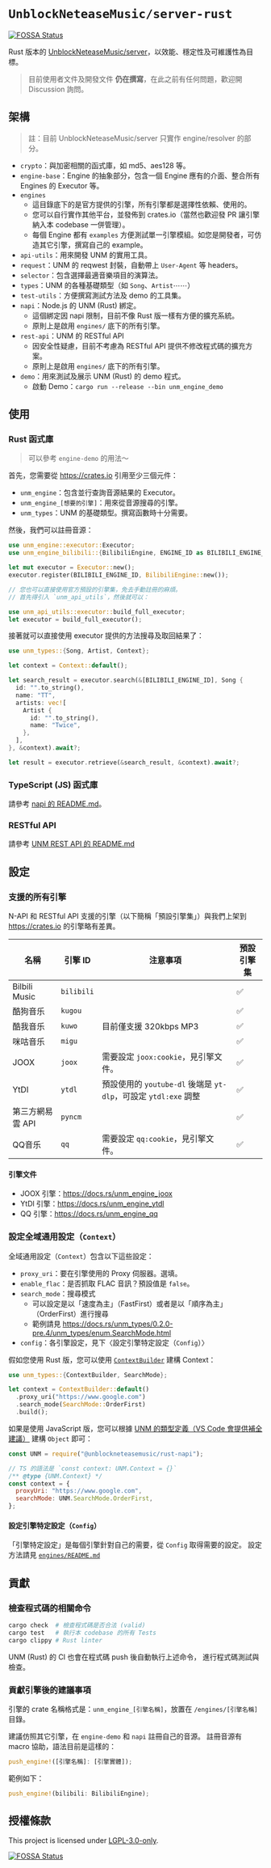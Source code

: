 # `UnblockNeteaseMusic/server-rust`

[![FOSSA Status](https://app.fossa.com/api/projects/git%2Bgithub.com%2FUnblockNeteaseMusic%2Fserver-rust.svg?type=shield)](https://app.fossa.com/projects/git%2Bgithub.com%2FUnblockNeteaseMusic%2Fserver-rust?ref=badge_shield)

Rust 版本的 [UnblockNeteaseMusic/server](https://github.com/UnblockNeteaseMusic/server)，以效能、穩定性及可維護性為目標。

> 目前使用者文件及開發文件 **仍在撰寫**，在此之前有任何問題，歡迎開 Discussion 詢問。

## 架構

> 註：目前 UnblockNeteaseMusic/server 只實作 engine/resolver 的部分。

- `crypto`：與加密相關的函式庫，如 md5、aes128 等。
- `engine-base`：Engine 的抽象部分，包含一個 Engine 應有的介面、整合所有 Engines 的 Executor 等。
- `engines`
  - 這目錄底下的是官方提供的引擎，所有引擎都是選擇性依賴、使用的。
  - 您可以自行實作其他平台，並發佈到 crates.io（當然也歡迎發 PR 讓引擎納入本 codebase 一併管理）。
  - 每個 Engine 都有 `examples` 方便測試單一引擎模組。如您是開發者，可仿造其它引擎，撰寫自己的 example。
- `api-utils`：用來開發 UNM 的實用工具。
- `request`：UNM 的 reqwest 封裝，自動帶上 `User-Agent` 等 headers。
- `selector`：包含選擇最適音樂項目的演算法。
- `types`：UNM 的各種基礎類型（如 `Song`、`Artist`⋯⋯）
- `test-utils`：方便撰寫測試方法及 demo 的工具集。
- `napi`：Node.js 的 UNM (Rust) 綁定。
  - 這個綁定因 napi 限制，目前不像 Rust 版一樣有方便的擴充系統。
  - 原則上是啟用 `engines/` 底下的所有引擎。
- `rest-api`：UNM 的 RESTful API
  - 因安全性疑慮，目前不考慮為 RESTful API 提供不修改程式碼的擴充方案。
  - 原則上是啟用 `engines/` 底下的所有引擎。
- `demo`：用來測試及展示 UNM (Rust) 的 demo 程式。
  - 啟動 Demo：`cargo run --release --bin unm_engine_demo`

## 使用

### Rust 函式庫

> 可以參考 `engine-demo` 的用法～

首先，您需要從 <https://crates.io> 引用至少三個元件：

- `unm_engine`：包含並行查詢音源結果的 Executor。
- `unm_engine_[想要的引擎]`：用來從音源搜尋的引擎。
- `unm_types`：UNM 的基礎類型。撰寫函數時十分需要。

然後，我們可以註冊音源：

```rust
use unm_engine::executor::Executor;
use unm_engine_bilibili::{BilibiliEngine, ENGINE_ID as BILIBILI_ENGINE_ID};

let mut executor = Executor::new();
executor.register(BILIBILI_ENGINE_ID, BilibiliEngine::new());

// 您也可以直接使用官方預設的引擎集，免去手動註冊的麻煩。
// 首先得引入 `unm_api_utils`，然後就可以：

use unm_api_utils::executor::build_full_executor;
let executor = build_full_executor();
```

接著就可以直接使用 executor 提供的方法搜尋及取回結果了：

```rust
use unm_types::{Song, Artist, Context};

let context = Context::default();

let search_result = executor.search(&[BILIBILI_ENGINE_ID], Song {
  id: "".to_string(),
  name: "TT",
  artists: vec![
    Artist {
      id: "".to_string(),
      name: "Twice",
    },
  ],
}, &context).await?;

let result = executor.retrieve(&search_result, &context).await?;
```

### TypeScript (JS) 函式庫

請參考 [napi 的 README.md](https://github.com/UnblockNeteaseMusic/server-rust/blob/main/napi/README.md)。

### RESTful API

請參考 [UNM REST API 的 README.md](https://github.com/UnblockNeteaseMusic/server-rust/blob/main/rest-api/README.md)

## 設定

### 支援的所有引擎

N-API 和 RESTful API 支援的引擎（以下簡稱「預設引擎集」）與我們上架到 <https://crates.io> 的引擎略有差異。

| 名稱             | 引擎 ID    | 注意事項                                                        | 預設引擎集 |
| ---------------- | ---------- | --------------------------------------------------------------- | ---------- |
| Bilbili Music    | `bilibili` |                                                                 | ✅         |
| 酷狗音乐         | `kugou`    |                                                                 | ✅         |
| 酷我音乐         | `kuwo`     | 目前僅支援 320kbps MP3                                          | ✅         |
| 咪咕音乐         | `migu`     |                                                                 | ✅         |
| JOOX             | `joox`     | 需要設定 `joox:cookie`，見引擎文件。                            | ✅         |
| YtDl             | `ytdl`     | 預設使用的 `youtube-dl` 後端是 `yt-dlp`，可設定 `ytdl:exe` 調整 | ✅         |
| 第三方網易雲 API | `pyncm`    |                                                                 | ✅         |
| QQ音乐          | `qq`       | 需要設定 `qq:cookie`，見引擎文件。                              | ✅         |

#### 引擎文件

- JOOX 引擎：<https://docs.rs/unm_engine_joox>
- YtDl 引擎：<https://docs.rs/unm_engine_ytdl>
- QQ 引擎：<https://docs.rs/unm_engine_qq>

### 設定全域通用設定（`Context`）

全域通用設定（`Context`）包含以下這些設定：

- `proxy_uri`：要在引擎使用的 Proxy 伺服器。選填。
- `enable_flac`：是否抓取 FLAC 音訊？預設值是 `false`。
- `search_mode`：搜尋模式
  - 可以設定是以「速度為主」（FastFirst）或者是以「順序為主」（OrderFirst）進行搜尋
  - 範例請見 <https://docs.rs/unm_types/0.2.0-pre.4/unm_types/enum.SearchMode.html>
- `config`：各引擎設定，見下〈設定引擎特定設定（`Config`）〉

假如您使用 Rust 版，您可以使用 [`ContextBuilder`](https://docs.rs/unm_types/latest/unm_types/struct.ContextBuilder.html) 建構 Context：

```rs
use unm_types::{ContextBuilder, SearchMode};

let context = ContextBuilder::default()
  .proxy_uri("https://www.google.com")
  .search_mode(SearchMode::OrderFirst)
  .build();
```

如果是使用 JavaScript 版，您可以根據 [UNM 的類型定義（VS Code 會提供補全建議）](https://github.com/UnblockNeteaseMusic/server-rust/blob/main/napi/index.d.ts) 建構 `Object` 即可：

```js
const UNM = require("@unblockneteasemusic/rust-napi");

// TS 的語法是 `const context: UNM.Context = {}`
/** @type {UNM.Context} */
const context = {
  proxyUri: "https://www.google.com",
  searchMode: UNM.SearchMode.OrderFirst,
};
```

#### 設定引擎特定設定（`Config`）

「引擎特定設定」是每個引擎針對自己的需要，從 `Config` 取得需要的設定。
設定方法請見 [`engines/README.md`](https://github.com/UnblockNeteaseMusic/server-rust/blob/main/engines/README.md)

## 貢獻

### 檢查程式碼的相關命令

```bash
cargo check  # 檢查程式碼是否合法 (valid)
cargo test   # 執行本 codebase 的所有 Tests
cargo clippy # Rust linter
```

UNM (Rust) 的 CI 也會在程式碼 push 後自動執行上述命令，
進行程式碼測試與檢查。

### 貢獻引擎後的建議事項

引擎的 crate 名稱格式是：`unm_engine_[引擎名稱]`，放置在 `/engines/[引擎名稱]` 目錄。

建議仿照其它引擎，在 `engine-demo` 和 `napi` 註冊自己的音源。
註冊音源有 macro 協助，語法目前是這樣的：

```rust
push_engine!([引擎名稱]: [引擎實體]);
```

範例如下：

```rust
push_engine!(bilibili: BilibiliEngine);
```

## 授權條款

This project is licensed under [LGPL-3.0-only](https://spdx.org/licenses/LGPL-3.0-only.html).

[![FOSSA Status](https://app.fossa.com/api/projects/git%2Bgithub.com%2FUnblockNeteaseMusic%2Fserver-rust.svg?type=large)](https://app.fossa.com/projects/git%2Bgithub.com%2FUnblockNeteaseMusic%2Fserver-rust?ref=badge_large)
